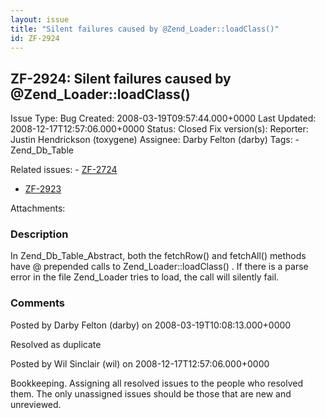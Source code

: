 ```yaml
---
layout: issue
title: "Silent failures caused by @Zend_Loader::loadClass()"
id: ZF-2924
---
```


ZF-2924: Silent failures caused by @Zend\_Loader::loadClass()
-------------------------------------------------------------

 Issue Type: Bug Created: 2008-03-19T09:57:44.000+0000 Last Updated: 2008-12-17T12:57:06.000+0000 Status: Closed Fix version(s): 
 Reporter:  Justin Hendrickson (toxygene)  Assignee:  Darby Felton (darby)  Tags: - Zend\_Db\_Table
 
 Related issues: - [ZF-2724](/issues/browse/ZF-2724)
- [ZF-2923](/issues/browse/ZF-2923)
 
 Attachments: 
### Description

In Zend\_Db\_Table\_Abstract, both the fetchRow() and fetchAll() methods have @ prepended calls to Zend\_Loader::loadClass() . If there is a parse error in the file Zend\_Loader tries to load, the call will silently fail.

 

 

### Comments

Posted by Darby Felton (darby) on 2008-03-19T10:08:13.000+0000

Resolved as duplicate

 

 

Posted by Wil Sinclair (wil) on 2008-12-17T12:57:06.000+0000

Bookkeeping. Assigning all resolved issues to the people who resolved them. The only unassigned issues should be those that are new and unreviewed.

 

 